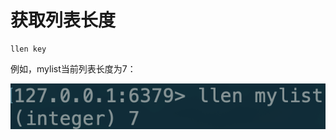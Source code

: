 # 获取列表长度

```text
llen key
```

例如，mylist当前列表长度为7：

![](../../.gitbook/assets/image%20%2814%29.png)

